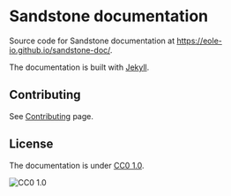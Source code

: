 Sandstone documentation
=======================

Source code for Sandstone documentation at <https://eole-io.github.io/sandstone-doc/>.

The documentation is built with [Jekyll](http://jekyllrb.com/).


## Contributing

See [Contributing](CONTRIBUTING.md) page.


## License

The documentation is under [CC0 1.0](LICENSE).

![CC0 1.0](https://licensebuttons.net/p/zero/1.0/88x31.png)
